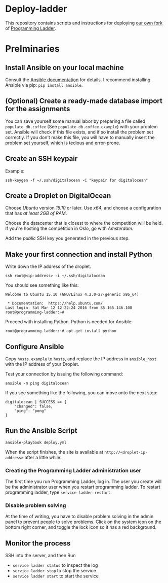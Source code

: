 # Deploy-ladder

This repository contains scripts and instructions for deploying
[our own fork](https://github.com/MAPSuio/programming-ladder.git) of
[Programming Ladder](https://github.com/alexanbj/programming-ladder).

# Prelminaries

## Install Ansible on your local machine

Consult the [Ansible documentation](https://docs.ansible.com/ansible/intro_installation.html)
for details. I recommend installing Ansible via pip: `pip install ansible`.

## (Optional) Create a ready-made database import for the assignments

You can save yourself some manual labor by preparing a file called
`populate_db.coffee` (See `populate_db.coffee.example`) with your
problem set. Ansible will check if this file exists, and if so install
the problem set correctly. If you don't make this file, you will have
to manually insert the problem set yourself, which is tedious and
error-prone.

## Create an SSH keypair

Example:

```
ssh-keygen -f ~/.ssh/digitalocean -C "keypair for digitalocean"
```

## Create a Droplet on DigitalOcean

Choose *Ubuntu* version *15.10* or later. Use *x64*, and choose
a configuration that has *at least 2GB of RAM*.

Choose the datacenter that is closest to where the competition will
be held. If you're hosting the competition in Oslo, go with *Amsterdam*.

Add the *public* SSH key you generated in the previous step.

## Make your first connection and install Python

Write down the IP address of the droplet.

```
ssh root@<ip-address> -i ~/.ssh/digitalocean
```

You should see something like this:

```
Welcome to Ubuntu 15.10 (GNU/Linux 4.2.0-27-generic x86_64)

 * Documentation:  https://help.ubuntu.com/
Last login: Sat Mar 12 12:22:24 2016 from 85.165.146.108
root@programming-ladder:~#
```

Proceed with installing Python. Python is needed for Ansible:

```
root@programming-ladder:~# apt-get install python
```

## Configure Ansible

Copy `hosts.example` to `hosts`, and replace the IP address in `ansible_host`
with the IP address of your Droplet.

Test your connection by issuing the following command:

```
ansible -m ping digitalocean
```

If you see something like the following, you can move onto the next step:

```
digitalocean | SUCCESS => {
    "changed": false,
    "ping": "pong"
}
```

## Run the Ansible Script

```
ansible-playbook deploy.yml
```

When the script finishes, the site is available at `http://<droplet-ip-address>`
after a little while.

### Creating the Programming Ladder administration user

The first time you run Programming Ladder, log in. The user you create
will be the administrator user when you restart programming ladder. To
restart programming ladder, type `service ladder restart`.

### Disable problem solving

At the time of writing, you have to disable problem solving in the admin
panel to prevent people to solve problems. Click on the system icon on the
bottom right corner, and toggle the lock icon so it has a red background.

## Monitor the process

SSH into the server, and then Run
* `service ladder status` to inspect the log
* `service ladder stop` to stop the service
* `service ladder start` to start the service
